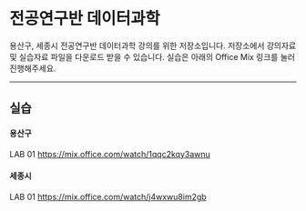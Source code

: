 전공연구반 데이터과학
===================
용산구, 세종시 전공연구반 데이터과학 강의를 위한 저장소입니다.
저장소에서 강의자료 및 실습자료 파일을 다운로드 받을 수 있습니다.
실습은 아래의 Office Mix 링크를 눌러 진행해주세요.

----------
실습
-------------

#### 용산구
LAB 01
https://mix.office.com/watch/1qqc2kqy3awnu

#### 세종시
LAB 01
https://mix.office.com/watch/j4wxwu8im2gb
